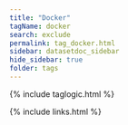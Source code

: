 ```yaml
---
title: "Docker"
tagName: docker
search: exclude
permalink: tag_docker.html
sidebar: datasetdoc_sidebar
hide_sidebar: true
folder: tags
---
```

{% include taglogic.html %}

{% include links.html %}
